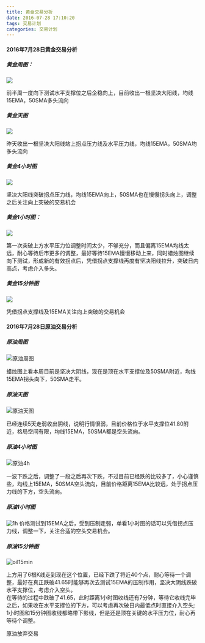 ```yaml
---
title: 黄金交易分析
date: 2016-07-28 17:10:20
tags: 交易计划
categories: 交易计划
---
```

#### 2016年7月28日黄金交易分析

##### 黄金周图：
![](http://jongrow.oss-cn-beijing.aliyuncs.com/20170728%E9%BB%84%E9%87%91/%E5%91%A8%E5%9B%BE.png)

前半周一度向下测试水平支撑位之后企稳向上，目前收出一根坚决大阳线，均线15EMA，50SMA多头流向

##### 黄金天图
![](http://jongrow.oss-cn-beijing.aliyuncs.com/20170728%E9%BB%84%E9%87%91/%E5%A4%A9%E5%9B%BE.png)

昨天收出一根坚决大阳线站上拐点压力线及水平压力线，均线15EMA，50SMA均多头流向

<!--more-->
##### 黄金4小时图
![](http://jongrow.oss-cn-beijing.aliyuncs.com/20170728%E9%BB%84%E9%87%91/4h.png)

坚决大阳线突破拐点压力线，均线15EMA向上，50SMA也在慢慢拐头向上，调整之后关注向上突破的交易机会

##### 黄金1小时图：
![](http://jongrow.oss-cn-beijing.aliyuncs.com/20170728%E9%BB%84%E9%87%91/1h.png)

第一次突破上方水平压力位调整时间太少，不够充分，而且偏离15EMA均线太远，耐心等待后市更多的调整，最好等待15EMA慢慢移动上来，同时蜡烛图继续向下测试，形成新的有效拐点后，凭借拐点支撑线再度有坚决阳线拉升，突破日内高点，考虑介入多头。

##### 黄金15分钟图
![](http://jongrow.oss-cn-beijing.aliyuncs.com/20170728%E9%BB%84%E9%87%91/15min.png)

凭借拐点支撑线及15EMA关注向上突破的交易机会



#### 2016年7月28日原油交易分析
##### 原油周图
![原油周图](http://jongrow.oss-cn-beijing.aliyuncs.com/20170728oil%E5%91%A8%E5%9B%BE.png)

蜡烛图上看本周目前是坚决大阴线，现在是顶在水平支撑位及50SMA附近，均线15EMA拐头向下，50SMA走平。

##### 原油天图
![原油天图](http://jongrow.oss-cn-beijing.aliyuncs.com/20160728oil%E5%A4%A9%E5%9B%BE.png)

已经连续5天走弱收出阴线，说明行情很弱，目前价格位于水平支撑位41.80附近，格局空间有限，均线15EMA，50SMA都是空头流向。

##### 原油4小时图
![原油4h](http://jongrow.oss-cn-beijing.aliyuncs.com/20160728oil4h.png)

一波下跌之后，调整了一段之后再次下跌，不过目前已经跌的比较多了，小心谨慎些，均线上15EMA，50SMA空头流向，目前价格距离15EMA比较远，处于拐点压力线的下方，空头流向。

##### 原油1小时图
![1h](http://jongrow.oss-cn-beijing.aliyuncs.com/20160728oil1h.png)
价格测试到15EMA之后，受到压制走弱，单看1小时图的话可以凭借拐点压力线，调整一下，关注合适的空头交易机会。

##### 原油15分钟图
![oil15min](http://jongrow.oss-cn-beijing.aliyuncs.com/20170728oil15.png)

上方用了6根K线走到现在这个位置，已经下跌了将近40个点，耐心等待一个调整，最好在真正跌破41.65时能够再次去测试15EMA的压制作用，坚决大阴线跌破水平支撑位，考虑介入空头。  
在等待的过程中跌破了41.65，此时距离1小时图收线还有7分钟，等待它收线完毕之后，如果收在水平支撑位的下方，可以考虑再次破日内最低点时直接介入空头;  
1小时图和15分钟图收线都略带下影线，但是还是顶在关键的水平压力位，耐心再等待个调整。

原油放弃交易